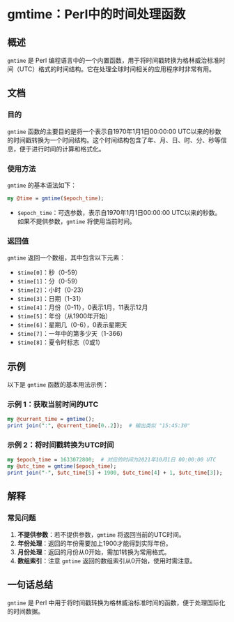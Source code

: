 <!--
Meta Description: # gmtime：Perl中的时间处理函数 ## 概述 `gmtime` 是 Perl 编程语言中的一个内置函数，用于将时间戳转换为格林威治标准时间（UTC）格式的时间结构。它在处理全球时间相关的应用程序时非常有用。 ## 文档 ### 目的 `gmtime` 函数的主要目的是将一个表示自1970年...
Meta Keywords: gmtime, time, perl, epoch_time, utc_time
-->

# gmtime：Perl中的时间处理函数

## 概述
`gmtime` 是 Perl 编程语言中的一个内置函数，用于将时间戳转换为格林威治标准时间（UTC）格式的时间结构。它在处理全球时间相关的应用程序时非常有用。

## 文档
### 目的
`gmtime` 函数的主要目的是将一个表示自1970年1月1日00:00:00 UTC以来的秒数的时间戳转换为一个时间结构。这个时间结构包含了年、月、日、时、分、秒等信息，便于进行时间的计算和格式化。

### 使用方法
`gmtime` 的基本语法如下：
```perl
my @time = gmtime($epoch_time);
```
- `$epoch_time`：可选参数，表示自1970年1月1日00:00:00 UTC以来的秒数。如果不提供参数，`gmtime` 将使用当前时间。

### 返回值
`gmtime` 返回一个数组，其中包含以下元素：
- `$time[0]`：秒（0-59）
- `$time[1]`：分（0-59）
- `$time[2]`：小时（0-23）
- `$time[3]`：日期（1-31）
- `$time[4]`：月份（0-11），0表示1月，11表示12月
- `$time[5]`：年份（从1900年开始）
- `$time[6]`：星期几（0-6），0表示星期天
- `$time[7]`：一年中的第多少天（1-366）
- `$time[8]`：夏令时标志（0或1）

## 示例
以下是 `gmtime` 函数的基本用法示例：

### 示例 1：获取当前时间的UTC
```perl
my @current_time = gmtime();
print join(":", @current_time[0..2]);  # 输出类似 "15:45:30"
```

### 示例 2：将时间戳转换为UTC时间
```perl
my $epoch_time = 1633072800;  # 对应的时间为2021年10月1日 00:00:00 UTC
my @utc_time = gmtime($epoch_time);
print join("-", $utc_time[5] + 1900, $utc_time[4] + 1, $utc_time[3]);  # 输出 "2021-10-1"
```

## 解释
### 常见问题
1. **不提供参数**：若不提供参数，`gmtime` 将返回当前的UTC时间。
2. **年份处理**：返回的年份需要加上1900才能得到实际年份。
3. **月份处理**：返回的月份从0开始，需加1转换为常用格式。
4. **数组索引**：注意 `gmtime` 返回的数组索引从0开始，使用时需注意。

## 一句话总结
`gmtime` 是 Perl 中用于将时间戳转换为格林威治标准时间的函数，便于处理国际化的时间数据。